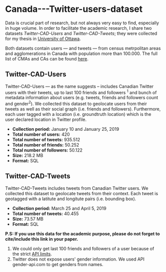 # Canada---Twitter-users-dataset
Data is crucial part of research, but not always very easy to find, especially in huge volume. In order to facilitate the academic research, I share two datasets <i>Twitter-CAD-Users</i> and <i>Twitter-CAD-Tweets</i>; they were collected for my thesis in <a href="http://uottawa.ca" target="_blank">University of Ottawa</a>.

Both datasets contain users — and tweets — from census metrpolitan areas and agglomerations in Canada with population more than 100.000. The full list of CMAs and CAs can be found <a href="https://en.wikipedia.org/wiki/List_of_census_metropolitan_areas_and_agglomerations_in_Canada">here</a>.

<h2>Twitter-CAD-Users</h2>
Twitter-CAD-Users — as the name suggests – includes Canadian Twitter users with their tweets, up to last 100 friends and followers <sup>1</sup> and bunch of metadata information about users (e.g. tweets, friends and followers count and gender<sup>2</sup>). We collected this dataset to geolocate users from their tweets as well as their social graph (i.e. friends and followers). Furthermore, each user tagged with a location (i.e. groundtruth location) which is the user declared location in Twitter profile. 

<ul>
<li><b>Collection period:</b> January 10 and January 25, 2019</li>
<li><b>Total number of users:</b> 420
<li><b>Total number of tweets:</b> 935.512
<li><b>Total number of friends:</b> 50.252
<li><b>Total number of followers:</b> 50.122
<li><b>Size:</b> 218.2 MB</b></li>
<li><b>Format:</b> SQL</li>
</ul>

<h2>Twitter-CAD-Tweets</h2>
Twitter-CAD-Tweets includes tweets from Canadian Twitter users. We collected this dataset to geolocate tweets from their context. Each tweet is geotagged with a latitute and longitute pairs (i.e. bounding box).

<ul>
<li><b>Collection period:</b> March 25 and April 5, 2019</li>
<li><b>Total number of tweets:</b> 40.455
<li><b>Size:</b> 73.57 MB</b></li>
<li><b>Format:</b> SQL</li>
</ul>

<b>P.S: If you use this data for the academic purpose, please do not forget to cite/include this link in your paper.</b>

1) We could only get last 100 friends and followers of a user because of the strict <a href="https://developer.twitter.com/en/docs/basics/rate-limiting.html">API limits</a>.
2) Twitter does not expose users' gender information. We used API gender-api.com to get genders from names.
